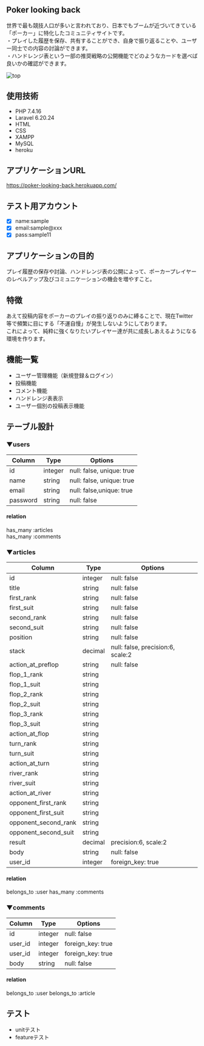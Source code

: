 ## Poker looking back
世界で最も競技人口が多いと言われており、日本でもブームが近づいてきている「ポーカー」に特化したコミュニティサイトです。  
・プレイした履歴を保存、共有することができ、自身で振り返ることや、ユーザー同士での内容の討論ができます。  
・ハンドレンジ表という一部の推奨戦略の公開機能でどのようなカードを選べば良いかの確認ができます。  
  
![top](https://user-images.githubusercontent.com/81517427/117424013-4edeac00-af5c-11eb-90b3-c9cb7697bbea.png)

## 使用技術
- PHP 7.4.16
- Laravel 6.20.24
- HTML
- CSS
- XAMPP
- MySQL
- heroku

## アプリケーションURL
https://poker-looking-back.herokuapp.com/

## テスト用アカウント
- [x] name:sample
- [x] email:sample@xxx
- [x] pass:sample11

## アプリケーションの目的
プレイ履歴の保存や討論、ハンドレンジ表の公開によって、ポーカープレイヤーのレベルアップ及びコミュニケーションの機会を増やすこと。

## 特徴
あえて投稿内容をポーカーのプレイの振り返りのみに縛ることで、現在Twitter等で頻繁に目にする「不運自慢」が発生しないようにしております。  
これによって、純粋に強くなりたいプレイヤー達が共に成長しあえるようになる環境を作ります。

## 機能一覧
- ユーザー管理機能（新規登録＆ログイン）
- 投稿機能
- コメント機能
- ハンドレンジ表表示
- ユーザー個別の投稿表示機能

## テーブル設計
### ▼users
|	Column	|	Type	|	Options	|
|-----------|-----------|-----------|
|	id		|	integer	|	null: false, unique: true	|
|	name	|	string	|	null: false, unique: true	|
|	email	|	string	|	null: false,unique: true	|
|	password	|	string	|null: false	|

#### relation
has_many :articles  
has_many :comments

### ▼articles
|	Column	|	Type	|	Options	|
|-----------|-----------|-----------|
|	id	|	integer	|	null: false	|
|	title	|	string	|	null: false	|
|	first_rank	|	string	|	null: false	|
|	first_suit	|	string	|	null: false	|
|	second_rank	|	string	|	null: false	|
|	second_suit	|	string	|	null: false	|
|	position	|	string	|	null: false	|
|	stack	|	decimal	|	null: false, precision:6, scale:2	|
|	action_at_preflop	|	string	|	null: false	|
|	flop_1_rank	|	string	|	|
|	flop_1_suit	|	string	|	|
|	flop_2_rank	|	string	|	|
|	flop_2_suit	|	string	|	|
|	flop_3_rank	|	string	|	|
|	flop_3_suit	|	string	|	|
|	action_at_flop	|	string	|	
|	turn_rank	|	string		|
|	turn_suit	|	string		|
|	action_at_turn	|	string	|	
|	river_rank	|	string		|
|	river_suit	|	string		|
|	action_at_river	|	string		|
|	opponent_first_rank	|	string		|
|	opponent_first_suit	|	string		|
|	opponent_second_rank	|	string		|
|	opponent_second_suit	|	string		|
|	result	|	decimal	|	precision:6, scale:2	|
|	body	|	string	|	null: false	|
|	user_id |	integer	|	foreign_key: true	|
#### relation
belongs_to :user
has_many :comments

### ▼comments
|	Column	|	Type	|	Options	|
|-----------|-----------|-----------|
|	id	|	integer	|	null: false	|
|	user_id |	integer	|	foreign_key: true	|
|	user_id |	integer	|	foreign_key: true	|
|	body	|	string	|	null: false	|
#### relation
belongs_to :user
belongs_to :article

## テスト
- unitテスト
- featureテスト